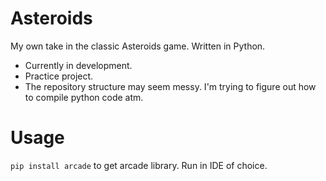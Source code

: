 # Asteroids
My own take in the classic Asteroids game. Written in Python.
- Currently in development.
- Practice project.
- The repository structure may seem messy. I'm trying to figure out how to compile python code atm.
# Usage
```pip install arcade``` to get arcade library. Run in IDE of choice.
